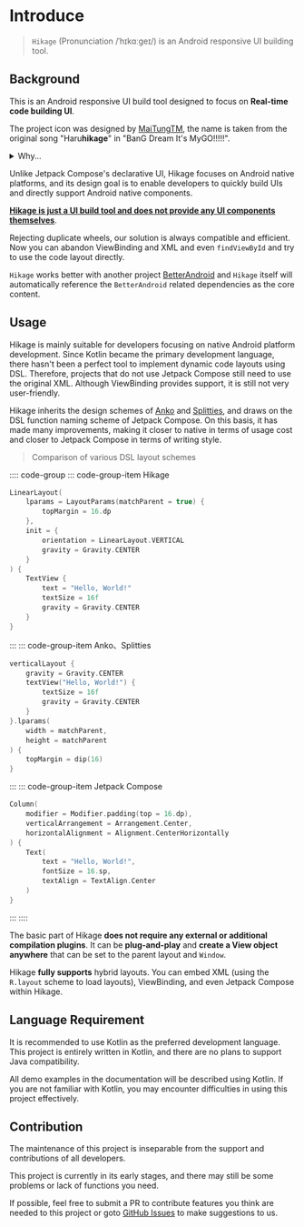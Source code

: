 # Introduce

> `Hikage` (Pronunciation /ˈhɪkɑːɡeɪ/) is an Android responsive UI building tool.

## Background

This is an Android responsive UI build tool designed to focus on **Real-time code building UI**.

The project icon was designed by [MaiTungTM](https://github.com/Lagrio),
the name is taken from the original song "Haru**hikage**" in "BanG Dream It's MyGO!!!!!".

<details><summary>Why...</summary>
  <div align="center">
  <img src="/images/nagasaki_soyo.png" width = "100" height = "100" alt="LOGO"/>

  **なんで春日影レイアウト使いの？**
  </div>
</details>

Unlike Jetpack Compose's declarative UI, Hikage focuses on Android native platforms,
and its design goal is to enable developers to quickly build UIs and directly support Android native components.

**<u>Hikage is just a UI build tool and does not provide any UI components themselves</u>**.

Rejecting duplicate wheels, our solution is always compatible and efficient. Now you can abandon ViewBinding and XML and even `findViewById` and try
to use the code layout directly.

`Hikage` works better with another project [BetterAndroid](https://github.com/BetterAndroid/BetterAndroid) and
`Hikage` itself will automatically reference the `BetterAndroid` related dependencies as the core content.

## Usage

Hikage is mainly suitable for developers focusing on native Android platform development.
Since Kotlin became the primary development language, there hasn't been a perfect tool to implement dynamic code layouts using DSL.
Therefore, projects that do not use Jetpack Compose still need to use the original XML. Although ViewBinding provides support, it is still not very user-friendly.

Hikage inherits the design schemes of [Anko](https://github.com/Kotlin/anko) and [Splitties](https://github.com/LouisCAD/Splitties),
and draws on the DSL function naming scheme of Jetpack Compose. On this basis, it has made many improvements,
making it closer to native in terms of usage cost and closer to Jetpack Compose in terms of writing style.

> Comparison of various DSL layout schemes

:::: code-group
::: code-group-item Hikage

```kotlin
LinearLayout(
    lparams = LayoutParams(matchParent = true) {
        topMargin = 16.dp
    },
    init = {
        orientation = LinearLayout.VERTICAL
        gravity = Gravity.CENTER
    }
) {
    TextView {
        text = "Hello, World!"
        textSize = 16f
        gravity = Gravity.CENTER
    }
}
```

:::
::: code-group-item Anko、Splitties

```kotlin
verticalLayout {
    gravity = Gravity.CENTER
    textView("Hello, World!") {
        textSize = 16f
        gravity = Gravity.CENTER
    }
}.lparams(
    width = matchParent,
    height = matchParent
) {
    topMargin = dip(16)
}
```

:::
::: code-group-item Jetpack Compose

```kotlin
Column(
    modifier = Modifier.padding(top = 16.dp),
    verticalArrangement = Arrangement.Center,
    horizontalAlignment = Alignment.CenterHorizontally
) {
    Text(
        text = "Hello, World!",
        fontSize = 16.sp,
        textAlign = TextAlign.Center
    )
}
```

:::
::::

The basic part of Hikage **does not require any external or additional compilation plugins**.
It can be **plug-and-play** and **create a View object anywhere** that can be set to the parent layout and `Window`.

Hikage **fully supports** hybrid layouts. You can embed XML (using the `R.layout` scheme to load layouts), ViewBinding, and even Jetpack Compose within Hikage.

## Language Requirement

It is recommended to use Kotlin as the preferred development language. This project is entirely written in Kotlin, and there are no plans to support Java compatibility.

All demo examples in the documentation will be described using Kotlin. If you are not familiar with Kotlin, you may encounter difficulties in using this project effectively.

## Contribution

The maintenance of this project is inseparable from the support and contributions of all developers.

This project is currently in its early stages, and there may still be some problems or lack of functions you need.

If possible, feel free to submit a PR to contribute features you think are needed to this project or goto [GitHub Issues](repo://issues)
to make suggestions to us.